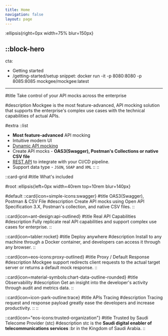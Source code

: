 ```yaml
---
title: Home
navigation: false
layout: page
---
```


:ellipsis{right=0px width=75% blur=150px}

::block-hero
---
cta:
  - Getting started
  - /getting-started/setup
snippet: docker run -it -p 8080:8080 -p 8085:8085 mockgee/mockgee:latest
---

#title
Take control of your API mocks across the enterprise

#description
Mockgee is the most feature-advanced, API mocking solution that supports the enterprise's complex use cases with the technical capabilities of actual APIs.

#extra
  ::list
  - **Most feature-advanced** API mocking
  - Intuitive modern UI
  - [Dynamic API mocking](/getting-started/dynamic-mocks)
  - Create API mocks - **OAS3(Swagger), Postman's Collections or native CSV file**
  - [REST API](/api/rest-api) to integrate with your CI/CD pipeline.
  - Support data type - `JSON`, `SOAP` and `XML`
  ::
::


::card-grid
#title
What's included

#root
:ellipsis{left=0px width=40rem top=10rem blur=140px}

#default
  ::card{icon=simple-icons:swagger}
  #title
  OAS3(Swagger), Postman & CSV File
  #description
  Create API mocks using Open API Specification 3.X, Postman's collection, and native CSV files.
  ::

  ::card{icon=ant-design:api-outlined}
  #title
  Real API Capabilities
  #description
  Fully replicate real API capabilities and support complex use cases for enterprise.
  ::

  ::card{icon=tabler:rocket}
  #title
  Deploy anywhere
  #description
  Install to any machine through a Docker container, and developers can access it through any browser.
  ::

  ::card{icon=eos-icons:proxy-outlined}
  #title
  Proxy / Default Response
  #description
  Mockgee support redirects client requests to the actual target server or returns a default mock response.
  ::

  ::card{icon=material-symbols:chart-data-outline-rounded}
  #title
  Observability 
  #description
  Get an insight into the developer's activity through audit and metrics data.
  ::

  ::card{icon=icon-park-outline:trace}
  #title
  APIs Tracing
  #description
  Tracing request and response payload greatly ease the developers and increase productivity.
  ::
::

 ::card{icon="eos-icons:trusted-organization"}
 #title
Trusted by Saudi Telecome Provider (stc)
 #description
 stc is the **Saudi digital enabler of telecommunications services** :br
 in the Kingdom of Saudi Arabia.
 ::


